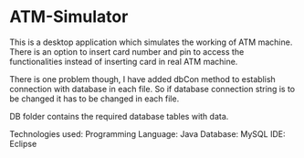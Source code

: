 # ATM-Simulator
This is a desktop application which simulates the working of ATM machine. 
There is an option to insert card number and pin to access the functionalities instead of inserting card in real ATM machine.

There is one problem though, I have added dbCon method to establish connection with database in each file. So if database connection string is to be changed it has to be changed in each file.

DB folder contains the required database tables with data.

Technologies used:
Programming Language: Java
Database: MySQL
IDE: Eclipse

